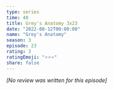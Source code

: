 ```yaml
---
type: series
time: 40
title: Grey's Anatomy 3x23
date: "2022-08-12T00:00:00"
name: "Grey's Anatomy"
season: 3
episode: 23
rating: 3
ratingEmoji: "⭐️⭐️⭐️"
share: false
---
```


*[No review was written for this episode]*
